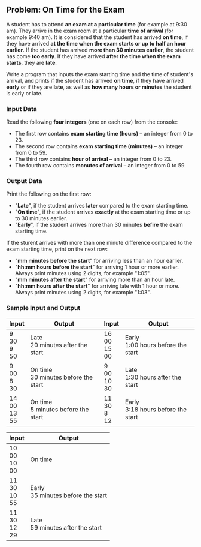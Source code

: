 ## Problem: On Time for the Exam

A student has to attend **an exam at a particular time** (for example at 9:30 am). They arrive in the exam room at a particular **time of arrival** (for example 9:40 am). It is considered that the student has arrived **on time**, if they have arrived **at the time when the exam starts or up to half an hour earlier**. If the student has arrived **more than 30 minutes earlier**, the student has come **too early**. If they have arrived **after the time when the exam starts**, they are **late**. 

Write a program that inputs the exam starting time and the time of student's arrival, and prints if the student has arrived **on time**, if they have arrived **early** or if they are **late**, as well as **how many hours or minutes** the student is early or late.

### Input Data

Read the following **four integers** (one on each row) from the console:

- The first row contains **exam starting time (hours)** – an integer from 0 to 23.
- The second row contains **exam starting time (minutes)** – an integer from 0 to 59.
- The third row contains **hour of arrival** – an integer from 0 to 23.
- The fourth row contains **monutes of arrival** – an integer from 0 to 59.

### Output Data

Print the following on the first row:

- "**Late**", if the student arrives **later** compared to the exam starting time.
- "**On time**", if the student arrives **exactly** at the exam starting time or up to 30 minutes earlier.
- "**Early**", if the student arrives more than 30 minutes **befire** the exam starting time.

If the sturent arrives with more than one minute difference compared to the exam starting time, print on the next row:

- "**mm minutes before the start**" for arriving less than an hour earlier.
- "**hh:mm hours before the start**" for arriving 1 hour or more earlier. Always print minutes using 2 digits, for example "1:05".
- "**mm minutes after the start**" for arriving more than an hour late.
- "**hh:mm hours after the start**" for arriving late with 1 hour or more. Always print minutes using 2 digits, for example "1:03".

### Sample Input and Output

| Input | Output | Input | Output |
| --- | --- | --- | --- |
|9<br>30<br>9<br>50|Late<br>20 minutes after the start|16<br>00<br>15<br>00|Early<br>1:00 hours before the start|
|9<br>00<br>8<br>30|On time<br>30 minutes before the start|9<br>00<br>10<br>30|Late<br>1:30 hours after the start|
|14<br>00<br>13<br>55|On time<br>5 minutes before the start|11<br>30<br>8<br>12|Early<br>3:18 hours before the start|


| Input | Output | 
| --- | --- |
|10<br>00<br>10<br>00|On time|
|11<br>30<br>10<br>55|Early<br>35 minutes before the start|
|11<br>30<br>12<br>29|Late<br>59 minutes after the start|

